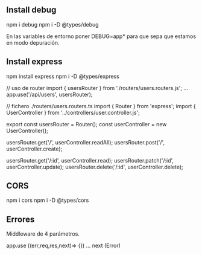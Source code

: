 ## Install debug

npm i debug
npm i -D @types/debug

En las variables de entorno poner DEBUG=app\* para que sepa que estamos en modo depuración.

## Install express

npm install express
npm i -D @types/express

// uso de router
import { usersRouter } from './routers/users.routers.js';
...
app.use('/api/users', usersRouter);

// fichero ./routers/users.routers.ts
import { Router } from 'express';
import { UserController } from '../controllers/user.controller.js';

export const usersRouter = Router();
const userController = new UserController();

usersRouter.get('/', userController.readAll);
usersRouter.post('/', userController.create);

usersRouter.get('/:id', userController.read);
usersRouter.patch('/:id', userController.update);
usersRouter.delete('/:id', userController.delete);

## CORS

npm i cors
npm i -D @types/cors

## Errores

Middleware de 4 parámetros.

app.use ((err,req,res,next)=> {})
...
next (Error)
